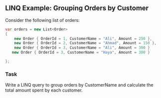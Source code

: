 ## LINQ Example: Grouping Orders by Customer

Consider the following list of orders:
```csharp
var orders = new List<Order>
{
    new Order { OrderId = 1, CustomerName = "Ali", Amount = 250 },
    new Order { OrderId = 2, CustomerName = "Ahmad", Amount = 150 },
    new Order { OrderId = 3, CustomerName = "Ali", Amount = 300 }
   new Order { OrderId = 3, CustomerName = "Haya", Amount = 300 }

};
```
### Task
Write a LINQ query to group orders by CustomerName and calculate the total amount spent by each customer.

